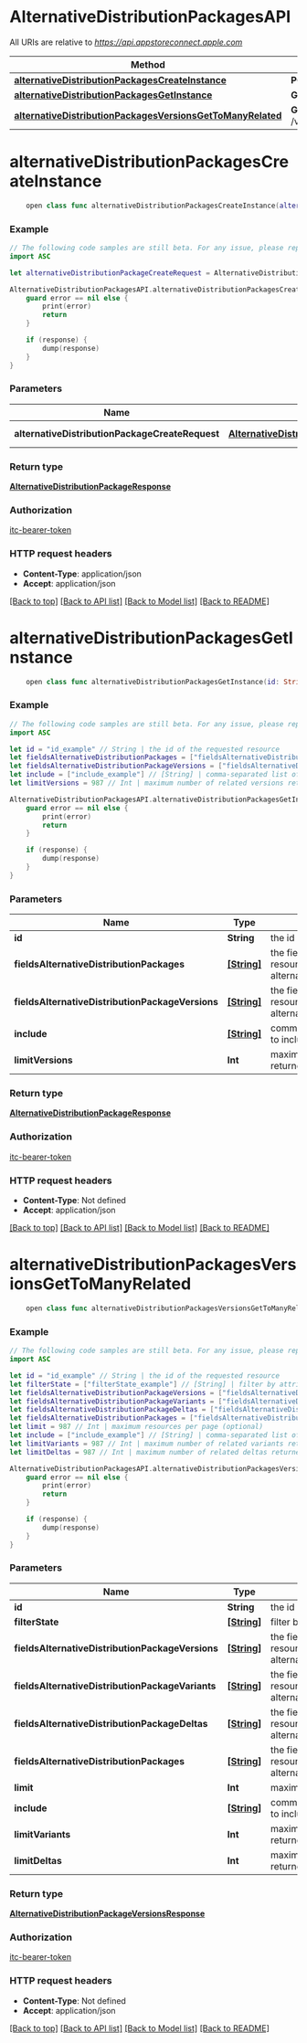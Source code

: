 # AlternativeDistributionPackagesAPI

All URIs are relative to *https://api.appstoreconnect.apple.com*

Method | HTTP request | Description
------------- | ------------- | -------------
[**alternativeDistributionPackagesCreateInstance**](AlternativeDistributionPackagesAPI.md#alternativedistributionpackagescreateinstance) | **POST** /v1/alternativeDistributionPackages | 
[**alternativeDistributionPackagesGetInstance**](AlternativeDistributionPackagesAPI.md#alternativedistributionpackagesgetinstance) | **GET** /v1/alternativeDistributionPackages/{id} | 
[**alternativeDistributionPackagesVersionsGetToManyRelated**](AlternativeDistributionPackagesAPI.md#alternativedistributionpackagesversionsgettomanyrelated) | **GET** /v1/alternativeDistributionPackages/{id}/versions | 


# **alternativeDistributionPackagesCreateInstance**
```swift
    open class func alternativeDistributionPackagesCreateInstance(alternativeDistributionPackageCreateRequest: AlternativeDistributionPackageCreateRequest, completion: @escaping (_ data: AlternativeDistributionPackageResponse?, _ error: Error?) -> Void)
```



### Example
```swift
// The following code samples are still beta. For any issue, please report via http://github.com/OpenAPITools/openapi-generator/issues/new
import ASC

let alternativeDistributionPackageCreateRequest = AlternativeDistributionPackageCreateRequest(data: AlternativeDistributionPackageCreateRequest_data(type: "type_example", relationships: AlternativeDistributionPackageCreateRequest_data_relationships(appStoreVersion: AlternativeDistributionPackageCreateRequest_data_relationships_appStoreVersion(data: AlternativeDistributionPackageCreateRequest_data_relationships_appStoreVersion_data(type: "type_example", id: "id_example"))))) // AlternativeDistributionPackageCreateRequest | AlternativeDistributionPackage representation

AlternativeDistributionPackagesAPI.alternativeDistributionPackagesCreateInstance(alternativeDistributionPackageCreateRequest: alternativeDistributionPackageCreateRequest) { (response, error) in
    guard error == nil else {
        print(error)
        return
    }

    if (response) {
        dump(response)
    }
}
```

### Parameters

Name | Type | Description  | Notes
------------- | ------------- | ------------- | -------------
 **alternativeDistributionPackageCreateRequest** | [**AlternativeDistributionPackageCreateRequest**](AlternativeDistributionPackageCreateRequest.md) | AlternativeDistributionPackage representation | 

### Return type

[**AlternativeDistributionPackageResponse**](AlternativeDistributionPackageResponse.md)

### Authorization

[itc-bearer-token](../README.md#itc-bearer-token)

### HTTP request headers

 - **Content-Type**: application/json
 - **Accept**: application/json

[[Back to top]](#) [[Back to API list]](../README.md#documentation-for-api-endpoints) [[Back to Model list]](../README.md#documentation-for-models) [[Back to README]](../README.md)

# **alternativeDistributionPackagesGetInstance**
```swift
    open class func alternativeDistributionPackagesGetInstance(id: String, fieldsAlternativeDistributionPackages: [FieldsAlternativeDistributionPackages_alternativeDistributionPackagesGetInstance]? = nil, fieldsAlternativeDistributionPackageVersions: [FieldsAlternativeDistributionPackageVersions_alternativeDistributionPackagesGetInstance]? = nil, include: [Include_alternativeDistributionPackagesGetInstance]? = nil, limitVersions: Int? = nil, completion: @escaping (_ data: AlternativeDistributionPackageResponse?, _ error: Error?) -> Void)
```



### Example
```swift
// The following code samples are still beta. For any issue, please report via http://github.com/OpenAPITools/openapi-generator/issues/new
import ASC

let id = "id_example" // String | the id of the requested resource
let fieldsAlternativeDistributionPackages = ["fieldsAlternativeDistributionPackages_example"] // [String] | the fields to include for returned resources of type alternativeDistributionPackages (optional)
let fieldsAlternativeDistributionPackageVersions = ["fieldsAlternativeDistributionPackageVersions_example"] // [String] | the fields to include for returned resources of type alternativeDistributionPackageVersions (optional)
let include = ["include_example"] // [String] | comma-separated list of relationships to include (optional)
let limitVersions = 987 // Int | maximum number of related versions returned (when they are included) (optional)

AlternativeDistributionPackagesAPI.alternativeDistributionPackagesGetInstance(id: id, fieldsAlternativeDistributionPackages: fieldsAlternativeDistributionPackages, fieldsAlternativeDistributionPackageVersions: fieldsAlternativeDistributionPackageVersions, include: include, limitVersions: limitVersions) { (response, error) in
    guard error == nil else {
        print(error)
        return
    }

    if (response) {
        dump(response)
    }
}
```

### Parameters

Name | Type | Description  | Notes
------------- | ------------- | ------------- | -------------
 **id** | **String** | the id of the requested resource | 
 **fieldsAlternativeDistributionPackages** | [**[String]**](String.md) | the fields to include for returned resources of type alternativeDistributionPackages | [optional] 
 **fieldsAlternativeDistributionPackageVersions** | [**[String]**](String.md) | the fields to include for returned resources of type alternativeDistributionPackageVersions | [optional] 
 **include** | [**[String]**](String.md) | comma-separated list of relationships to include | [optional] 
 **limitVersions** | **Int** | maximum number of related versions returned (when they are included) | [optional] 

### Return type

[**AlternativeDistributionPackageResponse**](AlternativeDistributionPackageResponse.md)

### Authorization

[itc-bearer-token](../README.md#itc-bearer-token)

### HTTP request headers

 - **Content-Type**: Not defined
 - **Accept**: application/json

[[Back to top]](#) [[Back to API list]](../README.md#documentation-for-api-endpoints) [[Back to Model list]](../README.md#documentation-for-models) [[Back to README]](../README.md)

# **alternativeDistributionPackagesVersionsGetToManyRelated**
```swift
    open class func alternativeDistributionPackagesVersionsGetToManyRelated(id: String, filterState: [FilterState_alternativeDistributionPackagesVersionsGetToManyRelated]? = nil, fieldsAlternativeDistributionPackageVersions: [FieldsAlternativeDistributionPackageVersions_alternativeDistributionPackagesVersionsGetToManyRelated]? = nil, fieldsAlternativeDistributionPackageVariants: [FieldsAlternativeDistributionPackageVariants_alternativeDistributionPackagesVersionsGetToManyRelated]? = nil, fieldsAlternativeDistributionPackageDeltas: [FieldsAlternativeDistributionPackageDeltas_alternativeDistributionPackagesVersionsGetToManyRelated]? = nil, fieldsAlternativeDistributionPackages: [FieldsAlternativeDistributionPackages_alternativeDistributionPackagesVersionsGetToManyRelated]? = nil, limit: Int? = nil, include: [Include_alternativeDistributionPackagesVersionsGetToManyRelated]? = nil, limitVariants: Int? = nil, limitDeltas: Int? = nil, completion: @escaping (_ data: AlternativeDistributionPackageVersionsResponse?, _ error: Error?) -> Void)
```



### Example
```swift
// The following code samples are still beta. For any issue, please report via http://github.com/OpenAPITools/openapi-generator/issues/new
import ASC

let id = "id_example" // String | the id of the requested resource
let filterState = ["filterState_example"] // [String] | filter by attribute 'state' (optional)
let fieldsAlternativeDistributionPackageVersions = ["fieldsAlternativeDistributionPackageVersions_example"] // [String] | the fields to include for returned resources of type alternativeDistributionPackageVersions (optional)
let fieldsAlternativeDistributionPackageVariants = ["fieldsAlternativeDistributionPackageVariants_example"] // [String] | the fields to include for returned resources of type alternativeDistributionPackageVariants (optional)
let fieldsAlternativeDistributionPackageDeltas = ["fieldsAlternativeDistributionPackageDeltas_example"] // [String] | the fields to include for returned resources of type alternativeDistributionPackageDeltas (optional)
let fieldsAlternativeDistributionPackages = ["fieldsAlternativeDistributionPackages_example"] // [String] | the fields to include for returned resources of type alternativeDistributionPackages (optional)
let limit = 987 // Int | maximum resources per page (optional)
let include = ["include_example"] // [String] | comma-separated list of relationships to include (optional)
let limitVariants = 987 // Int | maximum number of related variants returned (when they are included) (optional)
let limitDeltas = 987 // Int | maximum number of related deltas returned (when they are included) (optional)

AlternativeDistributionPackagesAPI.alternativeDistributionPackagesVersionsGetToManyRelated(id: id, filterState: filterState, fieldsAlternativeDistributionPackageVersions: fieldsAlternativeDistributionPackageVersions, fieldsAlternativeDistributionPackageVariants: fieldsAlternativeDistributionPackageVariants, fieldsAlternativeDistributionPackageDeltas: fieldsAlternativeDistributionPackageDeltas, fieldsAlternativeDistributionPackages: fieldsAlternativeDistributionPackages, limit: limit, include: include, limitVariants: limitVariants, limitDeltas: limitDeltas) { (response, error) in
    guard error == nil else {
        print(error)
        return
    }

    if (response) {
        dump(response)
    }
}
```

### Parameters

Name | Type | Description  | Notes
------------- | ------------- | ------------- | -------------
 **id** | **String** | the id of the requested resource | 
 **filterState** | [**[String]**](String.md) | filter by attribute &#39;state&#39; | [optional] 
 **fieldsAlternativeDistributionPackageVersions** | [**[String]**](String.md) | the fields to include for returned resources of type alternativeDistributionPackageVersions | [optional] 
 **fieldsAlternativeDistributionPackageVariants** | [**[String]**](String.md) | the fields to include for returned resources of type alternativeDistributionPackageVariants | [optional] 
 **fieldsAlternativeDistributionPackageDeltas** | [**[String]**](String.md) | the fields to include for returned resources of type alternativeDistributionPackageDeltas | [optional] 
 **fieldsAlternativeDistributionPackages** | [**[String]**](String.md) | the fields to include for returned resources of type alternativeDistributionPackages | [optional] 
 **limit** | **Int** | maximum resources per page | [optional] 
 **include** | [**[String]**](String.md) | comma-separated list of relationships to include | [optional] 
 **limitVariants** | **Int** | maximum number of related variants returned (when they are included) | [optional] 
 **limitDeltas** | **Int** | maximum number of related deltas returned (when they are included) | [optional] 

### Return type

[**AlternativeDistributionPackageVersionsResponse**](AlternativeDistributionPackageVersionsResponse.md)

### Authorization

[itc-bearer-token](../README.md#itc-bearer-token)

### HTTP request headers

 - **Content-Type**: Not defined
 - **Accept**: application/json

[[Back to top]](#) [[Back to API list]](../README.md#documentation-for-api-endpoints) [[Back to Model list]](../README.md#documentation-for-models) [[Back to README]](../README.md)

